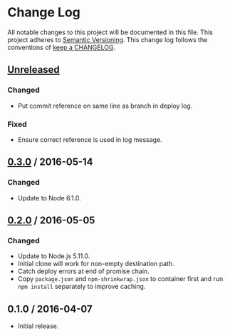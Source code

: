 # Change Log

All notable changes to this project will be documented in this file.
This project adheres to [Semantic Versioning](http://semver.org/).
This change log follows the conventions of
[keep a CHANGELOG](http://keepachangelog.com/).

## [Unreleased]

### Changed

- Put commit reference on same line as branch in deploy log.

### Fixed

- Ensure correct reference is used in log message.

## [0.3.0] / 2016-05-14

### Changed

- Update to Node 6.1.0.

## [0.2.0] / 2016-05-05

### Changed

- Update to Node.js 5.11.0.
- Initial clone will work for non-empty destination path.
- Catch deploy errors at end of promise chain.
- Copy `package.json` and `npm-shrinkwrap.json` to container first
  and run `npm install` separately to improve caching.

## 0.1.0 / 2016-04-07

- Initial release.

[Unreleased]: https://github.com/ourtownrentals/docker-git-deploy/compare/v0.2.0...HEAD
[0.3.0]: https://github.com/ourtownrentals/docker-git-deploy/compare/v0.2.0...v0.3.0
[0.2.0]: https://github.com/ourtownrentals/docker-git-deploy/compare/v0.1.0...v0.2.0
